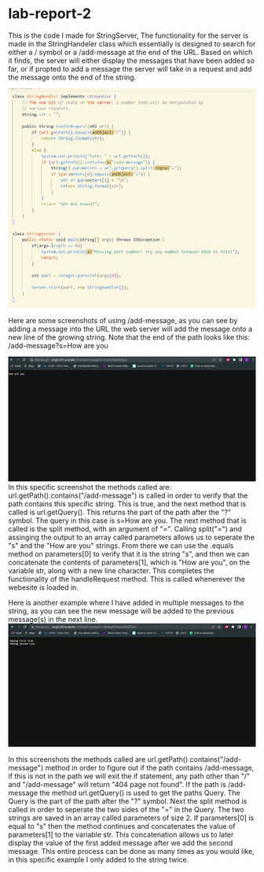 # lab-report-2

This is the code I made for StringServer, 
The functionality for the server is made in the StringHandeler class
which essentially is designed to search for either a / symbol or a /add-message at the end 
of the URL. Based on which it finds, the server will either display the messages that have been
added so far, or if propted to add a message the server will take in a request and add the message onto 
the end of the string.

![Image](StringServerCode.png)

Here are some screenshots of using /add-message, as you can see by adding a message into the URL
the web server will add the message onto a new line of the growing string. Note that the end of the path
looks like this: /add-message?s=How are you

![Image](How_are_you.png)
In this specific screenshot the methods called are: url.getPath().contains("/add-message") is called in order to verify that the path contains this specific string.
This is true, and the next method that is called is url.getQuery(). This returns the part of the path after the "?" symbol. The query in this case is s=How are you. The next method that is called is the split method, with an argument of "=". Calling split("=") and assinging the output to an array called parameters allows us to seperate the "s" and the "How are you" strings. From there we can use the .equals method on parameters[0] to verify that it is the string "s", and then we can concatenate the contents of parameters[1], which is "How are you", on the variable str, along with a new line character. This completes the functionality of the handleRequest method. This is called whenerever the webesite is loaded in.

Here is another example where I have added in multiple messages to the string, as you can see
the new message will be added to the previous message(s) in the next line.
![Image](AddingSecondLine.png)

In this screenshots the methods called are url.getPath().contains("/add-message") method in order to figure out if the path contains 
/add-message, if this is not in the path we will exit the if statement, any path other than "/" and "/add-message" will return "404 page not found". If the path is
/add-message the method url.getQuery() is used to get the paths Query. The Query is the part of the path after the "?" symbol. Next the split method
is called in order to seperate the two sides of the "=" in the Query. The two strings are saved in an array called parameters of size 2. If parameters[0]
is equal to "s" then the method continues and concatenates the value of parameters[1] to the variable str. This concatenation allows us to later display the value of 
the first added message after we add the second message. This entire process can be done as many times as you would like, in this specific example I only added to the string twice.
